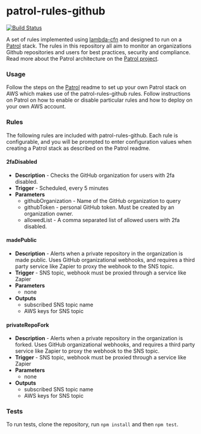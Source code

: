 # patrol-rules-github

[![Build Status](https://travis-ci.org/mapbox/patrol-rules-github.svg?branch=master)](https://travis-ci.org/mapbox/patrol-rules-github)

A set of rules implemented using [lambda-cfn](https://github.com/mapbox/lambda-cfn) and designed to run on a [Patrol](https://github.com/mapbox/patrol) stack.  The rules in this repository all aim to monitor an organizations Github repositories and users for best practices, security and compliance. Read more about the Patrol architecture on the [Patrol project](https://github.com/mapbox/patrol).

### Usage

Follow the steps on the [Patrol](https://github.com/mapbox/patrol) readme to set up your own Patrol stack on AWS which makes use of the patrol-rules-github rules.  Follow instructions on Patrol on how to enable or disable particular rules and how to deploy on your own AWS account.

### Rules

The following rules are included with patrol-rules-github.  Each rule is configurable, and you will be prompted to enter configuration values when creating a Patrol stack as described on the Patrol readme.

#### 2faDisabled

- **Description** - Checks the GitHub organization for users with 2fa disabled. 
- **Trigger** - Scheduled, every 5 minutes
- **Parameters**
  - githubOrganization - Name of the GitHub organization to query
  - githubToken - personal GitHub token. Must be created by an organization owner.
  - allowedList - A comma separated list of allowed users with 2fa disabled. 
  
#### madePublic

- **Description** - Alerts when a private repository in the organization is made public. Uses GitHub organizational webhooks, and requires a third party service like Zapier to proxy the webhook to the SNS topic.  
- **Trigger** - SNS topic, webhook must be proxied through a service like Zapier
- **Parameters**
  - none
- **Outputs**
  - subscribed SNS topic name
  - AWS keys for SNS topic
  
#### privateRepoFork

- **Description** - Alerts when a private repository in the organization is forked. Uses GitHub organizational webhooks, and requires a third party service like Zapier to proxy the webhook to the SNS topic.  
- **Trigger** - SNS topic, webhook must be proxied through a service like Zapier
- **Parameters**   
  - none
- **Outputs**
  - subscribed SNS topic name
  - AWS keys for SNS topic

### Tests

To run tests, clone the repository, run `npm install` and then `npm test`. 